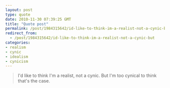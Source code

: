 ```yaml
---
layout: post
type: quote
date: 2010-11-30 07:39:25 GMT
title: "Quote post"
permalink: /post/1984315642/id-like-to-think-im-a-realist-not-a-cynic-but
redirect_from: 
  - /post/1984315642/id-like-to-think-im-a-realist-not-a-cynic-but
categories:
- realism
- cynic
- idealism
- cynicism
---
```

<blockquote>I'd like to think I'm a realist, not a cynic. But I'm too cynical to think that's the case.</blockquote>